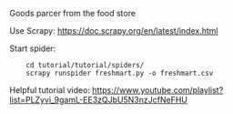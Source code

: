Goods parcer from the food store

Use Scrapy: https://doc.scrapy.org/en/latest/index.html

Start spider:

        cd tutorial/tutorial/spiders/
        scrapy runspider freshmart.py -o freshmart.csv

Helpful tutorial video: https://www.youtube.com/playlist?list=PLZyvi_9gamL-EE3zQJbU5N3nzJcfNeFHU
